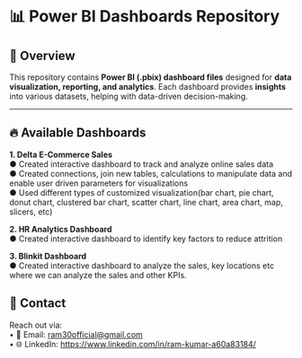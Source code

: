 # 📊 Power BI Dashboards Repository  

## 📌 Overview  
This repository contains **Power BI (.pbix) dashboard files** designed for **data visualization, reporting, and analytics**. Each dashboard provides **insights** into various datasets, helping with data-driven decision-making.  

---

## 🔥 Available Dashboards 
  **1. Delta E-Commerce Sales**  
        ● Created interactive dashboard to track and analyze online sales data  
        ● Created connections, join new tables, calculations to manipulate data and enable user driven parameters for visualizations  
        ● Used different types of customized visualization(bar chart, pie chart, donut chart, clustered bar chart, scatter chart, line chart, area chart, map, slicers, etc) 
          
  **2. HR Analytics Dashboard**  
        ● Created interactive dashboard to identify key factors to reduce attrition  
          
  **3. Blinkit Dashboard**  
        ● Created interactive dashboard to analyze the sales, key locations etc where we can analyze the sales and other KPIs.
## 📧 Contact
Reach out via:  
• 📩 Email: ram30official@gmail.com  
• 🌐 LinkedIn: https://www.linkedin.com/in/ram-kumar-a60a83184/
        
